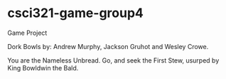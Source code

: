 # csci321-game-group4

Game Project

Dork Bowls
by: Andrew Murphy, Jackson Gruhot and Wesley Crowe.

You are the Nameless Unbread. Go, and seek the First Stew, usurped by King Bowldwin the Bald.